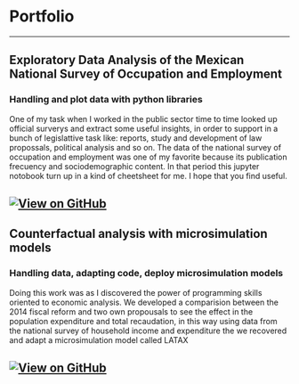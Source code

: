# Portfolio
---

## Exploratory Data Analysis of the Mexican National Survey of Occupation and Employment

### Handling and plot data with python libraries

One of my task when I worked in the public sector time to time looked up official surverys and extract some useful insights, in order to support in a bunch of legislattive task like: reports, study and development of law propossals, political analysis and so on. The data of the national survey of occupation and employment was one of my favorite because its publication frecuency and sociodemographic content. In that period this jupyter notobook turn up in a kind of cheetsheet for me. I hope that you find useful. 

[![View on GitHub](https://img.shields.io/badge/GitHub-View_on_GitHub-blue?logo=GitHub)](https://github.com/harellano1)
---

## Counterfactual analysis with microsimulation models

### Handling data, adapting code, deploy microsimulation models

Doing this work was as I discovered the power of programming skills oriented to economic analysis. We developed a comparision between the 2014 fiscal reform and two own propousals to see the effect in the population expenditure and total recaudation, in this way using data from the national survey of household income and expenditure the we recovered and adapt a microsimulation model called LATAX

[![View on GitHub](https://img.shields.io/badge/GitHub-View_on_GitHub-blue?logo=GitHub)](https://github.com/harellano1)
---
